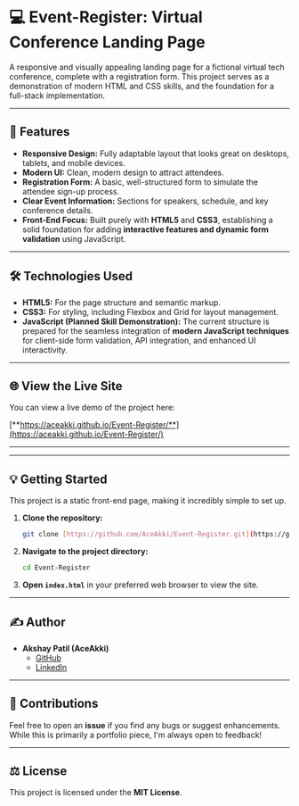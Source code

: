 # 💻 Event-Register: Virtual Conference Landing Page

A responsive and visually appealing landing page for a fictional virtual tech conference, complete with a registration form. This project serves as a demonstration of modern HTML and CSS skills, and the foundation for a full-stack implementation.

---

## 🚀 Features

* **Responsive Design:** Fully adaptable layout that looks great on desktops, tablets, and mobile devices.
* **Modern UI:** Clean, modern design to attract attendees.
* **Registration Form:** A basic, well-structured form to simulate the attendee sign-up process.
* **Clear Event Information:** Sections for speakers, schedule, and key conference details.
* **Front-End Focus:** Built purely with **HTML5** and **CSS3**, establishing a solid foundation for adding **interactive features and dynamic form validation** using JavaScript.

---

## 🛠️ Technologies Used

* **HTML5:** For the page structure and semantic markup.
* **CSS3:** For styling, including Flexbox and Grid for layout management.
* **JavaScript (Planned Skill Demonstration):** The current structure is prepared for the seamless integration of **modern JavaScript techniques** for client-side form validation, API integration, and enhanced UI interactivity.

---

## 🌐 View the Live Site

You can view a live demo of the project here:

[**https://aceakki.github.io/Event-Register/**](https://aceakki.github.io/Event-Register/)

---

---

## 💡 Getting Started

This project is a static front-end page, making it incredibly simple to set up.

1.  **Clone the repository:**
    ```bash
    git clone [https://github.com/AceAkki/Event-Register.git](https://github.com/AceAkki/Event-Register.git)
    ```
2.  **Navigate to the project directory:**
    ```bash
    cd Event-Register
    ```
3.  **Open `index.html`** in your preferred web browser to view the site.

---

## ✍️ Author

* **Akshay Patil (AceAkki)**
    * [GitHub](https://github.com/AceAkki)
    * [LinkedIn](https://www.linkedin.com/in/akshay-patil-4603a847)

---

## 🤝 Contributions

Feel free to open an **issue** if you find any bugs or suggest enhancements. While this is primarily a portfolio piece, I'm always open to feedback!

---

## ⚖️ License

This project is licensed under the **MIT License**.
